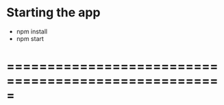 # Starting the app
- npm install
- npm start   

# =====================================================
